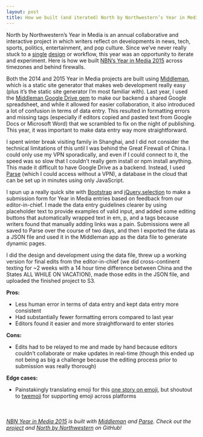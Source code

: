 ```yaml
---
layout: post
title: How we built (and iterated) North by Northwestern’s Year in Media 2015
---
```


North by Northwestern’s Year in Media is an annual collaborative and interactive project in which writers reflect on developments in news, tech, sports, politics, entertainment, and pop culture. Since we’ve never really stuck to a [single](http://apps.northbynorthwestern.com/year-in-media/2013/) [design](http://apps.northbynorthwestern.com/year-in-media/2014/) or workflow, this year was an opportunity to iterate and experiment. Here is how we built [NBN’s Year in Media 2015](http://apps.northbynorthwestern.com/year-in-media/2015/) across timezones and behind firewalls.

Both the 2014 and 2015 Year in Media projects are built using [Middleman](http://middlemanapp.com), which is a static site generator that makes web development really easy (plus it’s the static site generator I’m most familiar with). Last year, I used the [Middleman Google Drive gem](https://github.com/voxmedia/middleman-google_drive)  to make our backend a shared Google spreadsheet, and while it allowed for easier collaboration, it also introduced a lot of confusion in terms of data entry. This resulted in formatting errors and missing tags (especially if editors copied and pasted text from Google Docs or Microsoft Word) that we scrambled to fix on the night of publishing. This year, it was important to make data entry way more straightforward. 

I spent winter break visiting family in Shanghai, and I did not consider the technical limitations of this until I was behind the Great Firewall of China. I could only use my VPN sporadically, and even if I could connect to it, the speed was so slow that I couldn’t really gem install or npm install anything. This made it difficult to have Google Drive as a backend. Instead, I used [Parse](http://parse.com/) (which I could access without a VPN), a database in the cloud that can be set up in minutes using only JavaScript.

I spun up a really quick site with [Bootstrap](http://getbootstrap.com/) and [jQuery.selection](http://madapaja.github.io/jquery.selection/) to make a submission form for Year in Media entries based on feedback from our editor-in-chief. I made the data entry guidelines clearer by using placeholder text to provide examples of valid input, and added some editing buttons that automatically wrapped text in em, p, and a tags because writers found that manually adding links was a pain. Submissions were all saved to Parse over the course of two days, and then I exported the data as a JSON file and used it in the Middleman app as the data file to generate dynamic pages.

I did the design and development using the data file, threw up a working version for final edits from the editor-in-chief (we did cross-continent texting for ~2 weeks with a 14 hour time difference between China and the States ALL WHILE ON VACATION), made those edits in the JSON file, and uploaded the finished project to S3.

**Pros:**

- Less human error in terms of data entry and kept data entry more consistent
- Had substantially fewer formatting errors compared to last year
- Editors found it easier and more straightforward to enter stories

**Cons:**

- Edits had to be relayed to me and made by hand because editors couldn’t collaborate or make updates in real-time (though this ended up not being as big a challenge because the editing process prior to submission was really thorough)

**Edge cases:**

- Painstakingly translating emoji for this [one story on emoji](http://apps.northbynorthwestern.com/year-in-media/2015/story/emojis/), but shoutout to [twemoji](https://github.com/twitter/twemoji) for supporting emoji across platforms

<br>

###### [NBN Year in Media 2015](http://apps.northbynorthwestern.com/year-in-media/2015/) is built with [Middleman](https://github.com/middleman/middleman) and [Parse](http://parse.com/). Check out the [project](https://github.com/northbynorthwestern/year-in-media-2015) and [North by Northwestern](https://github.com/northbynorthwestern) on GitHub!
